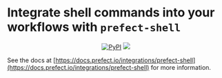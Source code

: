 # Integrate shell commands into your workflows with `prefect-shell`

<p align="center">
    <a href="https://pypi.python.org/pypi/prefect-shell/" alt="PyPI version">
        <img alt="PyPI" src="https://img.shields.io/pypi/v/prefect-shell?color=0052FF&labelColor=090422"></a>
    <a href="https://pepy.tech/badge/prefect-shell/" alt="Downloads">
        <img src="https://img.shields.io/pypi/dm/prefect-shell?color=0052FF&labelColor=090422" /></a>
</p>

See the docs at [https://docs.prefect.io/integrations/prefect-shell](https://docs.prefect.io/integrations/prefect-shell) for more information.
